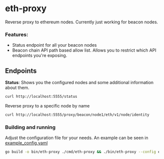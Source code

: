 # eth-proxy

Reverse proxy to ethereum nodes. Currently just working for beacon nodes.

### Features:
- Status endpoint for all your beacon nodes
- Beacon chain API path based allow list. Allows you to restrict which API endpoints you're exposing.


## Endpoints

**Status**: Shows you the configured nodes and some additional information about them.

```sh
curl http://localhost:5555/status
```

Reverse proxy to a specific node by name
```sh
curl http://localhost:5555/proxy/beacon/node1/eth/v1/node/identity
```


### Building and running

Adjust the configuration file for your needs. An example can be seen in [example_config.yaml](example_config.yaml)


```sh
go build -o bin/eth-proxy ./cmd/eth-proxy && ./bin/eth-proxy --config example_config.yaml
```
